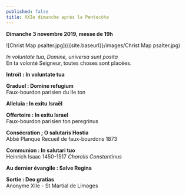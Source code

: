 ```yaml
---
published: false
title: XXIe dimanche après la Pentecôte
---
```

**Dimanche 3 novembre 2019, messe de 19h**  

![Christ Map psalter.jpg]({{site.baseurl}}/images/Christ Map psalter.jpg)

*In voluntate tua, Domine, universa sunt posita*  
En ta volonté Seigneur, toutes choses sont placées.

**Introït : In voluntate tua**

**Graduel : Domine refugium**  
Faux-bourdon parisien du IIe ton

**Alleluia : In exitu Israël**  

**Offertoire : In exitu Israel**  
Faux-bourdon parisien ton peregrinus

**Consécration ;  O salutaris Hostia**  
Abbé Planque Recueil de faux-bourdons 1873

**Communion : In salutari tuo**  
Heinrich Isaac 1450-1517 *Choralis Constantinus*

**Au dernier évangile : Salve Regina**  

**Sortie : Deo gratias**  
Anonyme XIIe - St Martial de Limoges


